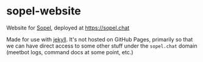 sopel-website
=============

Website for [Sopel](https://github.com/sopel-irc/sopel), deployed at https://sopel.chat

Made for use with [jekyll](https://jekyllrb.com/). It's not hosted on GitHub
Pages, primarily so that we can have direct access to some other stuff under
the `sopel.chat` domain (meetbot logs, command docs at some point, etc.)
